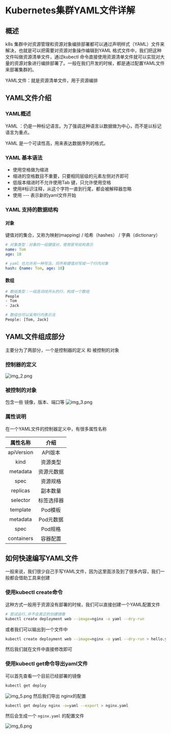 # Kubernetes集群YAML文件详解

## 概述

k8s 集群中对资源管理和资源对象编排部署都可以通过声明样式（YAML）文件来解决，也就是可以把需要对资源对象操作编辑到YAML 格式文件中，我们把这种文件叫做资源清单文件，通过kubectl 命令直接使用资源清单文件就可以实现对大量的资源对象进行编排部署了。一般在我们开发的时候，都是通过配置YAML文件来部署集群的。

YAML文件：就是资源清单文件，用于资源编排

## YAML文件介绍

### YAML概述

YAML ：仍是一种标记语言。为了强调这种语言以数据做为中心，而不是以标记语言为重点。

YAML 是一个可读性高，用来表达数据序列的格式。

### YAML 基本语法

* 使用空格做为缩进
* 缩进的空格数目不重要，只要相同层级的元素左侧对齐即可
* 低版本缩进时不允许使用Tab 键，只允许使用空格
* 使用#标识注释，从这个字符一直到行尾，都会被解释器忽略
* 使用 --- 表示新的yaml文件开始

### YAML 支持的数据结构

#### 对象

键值对的集合，又称为映射(mapping) / 哈希（hashes） / 字典（dictionary）

```yaml
# 对象类型：对象的一组键值对，使用冒号结构表示
name: Tom
age: 18

# yaml 也允许另一种写法，将所有键值对写成一个行内对象
hash: {name: Tom, age: 18}
```

#### 数组

```bash
# 数组类型：一组连词线开头的行，构成一个数组
People
- Tom
- Jack

# 数组也可以采用行内表示法
People: [Tom, Jack]
```



## YAML文件组成部分

主要分为了两部分，一个是控制器的定义 和 被控制的对象

### 控制器的定义

![img_2.png](img_2.png)

### 被控制的对象

包含一些 镜像，版本、端口等
![img_3.png](img_3.png)

### 属性说明

在一个YAML文件的控制器定义中，有很多属性名称

|  属性名称  |    介绍    |
| :--------: | :--------: |
| apiVersion |  API版本   |
|    kind    |  资源类型  |
|  metadata  | 资源元数据 |
|    spec    |  资源规格  |
|  replicas  |  副本数量  |
|  selector  | 标签选择器 |
|  template  |  Pod模板   |
|  metadata  | Pod元数据  |
|    spec    |  Pod规格   |
| containers |  容器配置  |



## 如何快速编写YAML文件

一般来说，我们很少自己手写YAML文件，因为这里面涉及到了很多内容，我们一般都会借助工具来创建

### 使用kubectl create命令

这种方式一般用于资源没有部署的时候，我们可以直接创建一个YAML配置文件

```bash
# 尝试运行,并不会真正的创建镜像
kubectl create deployment web --image=nginx -o yaml --dry-run
```

或者我们可以输出到一个文件中

```bash
kubectl create deployment web --image=nginx -o yaml --dry-run > hello.yaml
```

然后我们就在文件中直接修改即可

### 使用kubectl get命令导出yaml文件

可以首先查看一个目前已经部署的镜像

```bash
kubectl get deploy
```

![img_5.png](img_5.png)
然后我们导出 nginx的配置

```bash
kubectl get deploy nginx -o=yaml --export > nginx.yaml
```

然后会生成一个 `nginx.yaml` 的配置文件

![img_6.png](img_6.png)